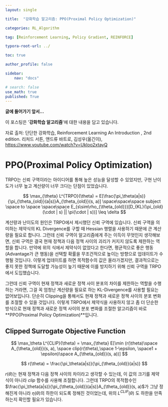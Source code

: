 ```yaml
---
layout: single

title:  "강화학습 알고리즘: PPO(Proximal Policy Optimization)"

categories: RL_Algorithm

tag: [Reinforcement Learning, Policy Gradient, REINFORCE]

typora-root-url: ../

toc: true

author_profile: false

sidebar:
    nav: "docs"

# search: false
use_math: true
published: True
---
```




**글에 들어가기 앞서...**

이 포스팅은 '**강화학습 알고리즘**'에 대한 내용을 담고 있습니다.



자료 출처: 단단한 강화학습, Reinforcement Learning An Introduction , 2nd edition. 리처드 서튼, 앤드류 바트로, 김성우(옮긴이), <https://www.youtube.com/watch?v=Ukloo2xtayQ>









# PPO(Proximal Policy Optimization)

TRPO는 신뢰 구역이라는 아이디어를 통해 높은 성능을 달성할 수 있었지만, 구현 난이도가 너무 높고 계산량이 너무 크다는 단점이 있었습니다. 


$$
\max_{\theta} L^{TRPO}(\theta) =  E[\frac{\pi_\theta(a|s)}{\pi_{\theta_{old}}(a|s)}A_{\theta_{old}}(s, a)]
\space\space\space   subject \space to \space \space\space  
E_{s\sim\rho_{\theta_{old}}}[D_{KL}(\pi_{old}(\cdot | s) || \pi(\cdot | s))] \leq \delta
$$


계산량과 난이도의 원인은 TRPO에서 제시했던 신뢰 구역에 있습니다. 신뢰 구역을 의미하는 제약식의 KL Divergence를 구할 때 Hessian 행렬을 사용하기 때문에 큰 계산량을 필요로 합니다. 그런데 신뢰 구역이 알고리즘에게 주는 이득이 무엇인지 생각해보면, 신뢰 구역은 결국 현재 정책과 다음 정책 사이의 괴리가 커지지 않도록 제한하는 역할을 합니다. 만약에 위의 식에서 제약식이 없었다고 한다면, 평균적으로 좋은 행동(Advantage가 큰 행동)을 선택할 확률을 무조건적으로 높이는 방향으로 업데이트가 수행될 것입니다. 이렇게 업데이트를 하면 목적함수의 값은 올라가겠지만, 결과적으로는 좋지 못한 정책에 도달할 가능성이 높기 때문에 이를 방지하기 위해 신뢰 구역을 TRPO에서 도입했습니다.

그런데 신뢰 구역이 현재 정책과 새로운 정책 사이 분포의 차이를 제한하는 역할을 수행하는 거라면, 그걸 꼭 엄청난 계산량을 필요로 하는 KL-Divergence를 사용할 필요는 없어보입니다. 단순히 Clipping을 통해서도 현재 정책과 새로운 정책 사이의 분포 변화를 조절할 수 있을 것입니다. 이렇게 TRPO에서 제약식을 사용하지 않고 좀 더 단순한 방식으로 현재 정책과 새로운 정책 사이의 분포 변화를 조절한 알고리즘이 바로 **PPO(Proximal Policy Optimization)**입니다.







## Clipped Surrogate Objective Function


$$
\max_\theta L^{CLIP}(\theta) = \max_{\theta} E[\min (r(\theta)\space A_{\theta_{old}}(s, a), \space clip(r(\theta),\space 1-\epsilon, \space1 + \epsilon)\space A_{\theta_{old}}(s, a))]
$$

$$
r(\theta) = \frac{\pi_\theta(a|s)}{\pi_{\theta_{old}}(a|s)}
$$



$r(\theta)$는 현재 정책과 다음 정책 사이의 차이라고 생각할 수 있는데, 이 값의 크기를 제약식이 아니라 $clip$ 함수를 사용해 조절합니다. 그런데 TRPO의 목적함수인 $\frac{\pi_\theta(a|s)}{\pi_{\theta_{old}}(a|s)}A_{\theta_{old}}(s, a)$가 그냥 정해진게 아니라 $\eta(\theta)$의 하한이 되도록 정해진 것이었는데, 위의 $L^{CLIP}(\theta)$ 도 하한을 만족하는지 확인할 필요가 있습니다. 















